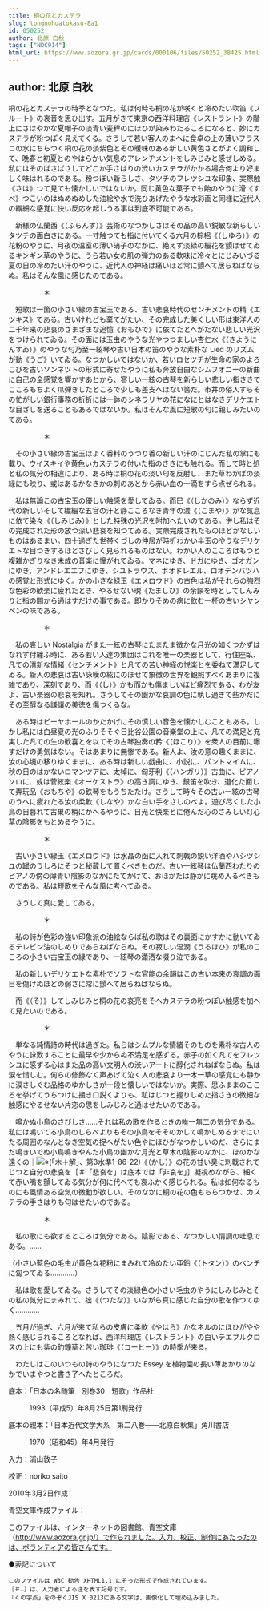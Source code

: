 ```yaml
---
title: 桐の花とカステラ
slug: tongnohuatokasu-8a1
id: 050252
author: 北原 白秋
tags: ["NDC914"]
html_url: https://www.aozora.gr.jp/cards/000106/files/50252_38425.html
---
```


## author: 北原 白秋

桐の花とカステラの時季となつた。私は何時も桐の花が咲くと冷めたい吹笛《フルート》の哀音を思ひ出す。五月がきて東京の西洋料理店《レストラント》の階上にさはやかな夏帽子の淡青い麦稈のにほひが染みわたるころになると、妙にカステラが粉つぽく見えてくる。さうして若い客人のまへに食卓の上の薄いフラスコの水にちらつく桐の花の淡紫色とその暖味のある新しい黄色さとがよく調和して、晩春と初夏とのやはらかい気息のアレンヂメントをしみじみと感ぜしめる。私にはそのばさばさしてどこか手さはりの渋いカステラがかかる場合何より好ましく味はれるのである。粉つぽい新らしさ、タツチのフレツシユな印象、実際触《さは》つて見ても懐かしいではないか。同じ黄色な菓子でも飴のやうに滑《すべ》つこいのはぬめぬめした油絵や水で洗ひあげたやうな水彩画と同様に近代人の繊細な感覚に快い反応を起しうる事は到底不可能である。

　新様の仏蘭西《（ふらんす）》芸術のなつかしさはその品の高い鋭敏な新らしいタツチの面白さにある。一寸触つても指に付いてくる六月の棕梠《（しゆろ）》の花粉のやうに、月夜の温室の薄い硝子のなかに、絶えず淡緑の細花を顫はせてゐるキンギン草のやうに、うら若い女の肌の弾力のある軟味に冷々とにじみいづる夏の日の冷めたい汗のやうに、近代人の神経は痛いほど常に顫へて居らねばならぬ。私はそんな風に感じたのである。



　　　　　＊



　短歌は一箇の小さい緑の古宝玉である、古い悲哀時代のセンチメントの精《エツキス》である。古いけれども棄てがたい、その完成した美くしい形は東洋人の二千年来の悲哀のさまざまな追憶《おもひで》に依てたとへがたない悲しい光沢をつけられてゐる。その面には玉虫のやうな光やつつましい杏仁水《（きようにんすゐ）》のやうな匂乃至一絃琴や古い日本の笛のやうな素朴な Lied のリズムが動《うご》いてゐる。なつかしいではないか、若いロセツチが生命の家のよろこびを古いソンネツトの形式に寄せたやうに私も奔放自由なシムフオニーの新曲に自己の全感覚を響かすあとから、寥しい一絃の古琴を新らしい悲しい指さきでこころもちよく爪弾きしたところで少しも差支へはない筈だ。市井の俗人すらその忙がしい銀行事務の折折には一鉢のシネラリヤの花になにとはなきデリケエトな目ざしを送ることもあるではないか。私はそんな風に短歌の匂に親しみたいのである。



　　　　　＊



　その小さい緑の古宝玉はよく香料のうつり香の新しい汗のにじんだ私の掌にも載り、ウイスキイや黄色いカステラの付いた指のさきにも触れる。而して時と処と私の気分の相違により、ある時は桐の花の淡い匂を反射し、また草わかばの淡緑にも映り、或はあるかなきかの刺のあとから赤い血の一滴をすら点ぜられる。

　私は無論この古宝玉の優しい触感を愛してゐる。而巳《（しかのみ）》ならず近代の新しいそして繊細な五官の汗と静こころなき青年の濃《（こまや）》かな気息に依て染々《（しみじみ）》とした特殊の光沢を附加へたいのである。併し私はその完成された形の放つ深い悲哀を知つてゐる。実際完成されたものほどかなしいものはあるまい。四十過ぎた世帯くづしの仲居が時折わかい半玉のやうなデリケエトな目つきするほどさびしく見られるものはない。わかい人のこころはもつと複雑かぎりなき未成の音楽に憧がれてゐる。マネにゆき、ドガにゆき、ゴオガンにゆき、アンドレエエフにゆき、シユトラウス、ボオドレエル、ロオデンバツハの感覚と形式にゆく。かの小さな緑玉《エメロウド》の古色は私がそれらの強烈な色彩の歓楽に疲れたとき、やるせない魂《たましひ》の余韻を時としてしんみりと指の間から通はすだけの事である。即かりそめの病に飲む一杯の古いシヤンペンの味である。



　　　　　＊



　私の哀しい Nostalgia がまた一絃の古琴にたまたま微かな月光の如くつかずはなれず付纏ふ時に、ある若い人達の集団はこれを唯一の楽器として、行住座臥、凡ての清新な情緒《センチメント》と凡ての苦い神経の悦楽とを委ねて満足してゐる。新人の悲哀は古い詠嘆の絃にのぼせて象徴の世界を観照すべくあまりに複雑であり、深刻であり、而《（し）》かも而かも傷ましいほど痛烈である、わが友よ、古い楽器の悲哀を知れ。さうしてその幽かな哀調の色に執し過ぎて些かだにその至醇なる謙譲の美徳を傷つくるな。

　ある時はビーヤホールのかたかげにその慎しい音色を懐かしむこともある。しかし私には白昼夏の光のふりそそぐ日比谷公園の音楽堂の上に、凡ての満足と充実した凡ての生の歓喜とを以てその古琴独奏の矜《（ほこり）》を衆人の目前に曝すだけの勇気はない。そはあまりに無惨である。新人よ、汝の意の趣くままに、汝の心境の移りゆくままに、ある時は新しい戯曲に、小説に、パントマイムに、秋の日のはかないロマンツアに、太棹に、匈牙利《（ハンガリ）》古曲に、ピアノソロに、或は菅絃楽《オーケストラ》の高き調にゆき、銀笛を吹き、道化た面して弄玩品《おもちや》の鉄琴をもうちたたけ。さうして時々その古い一絃の古琴のうへに疲れたる汝の柔軟《しなや》かな白い手をさしのべよ。遊び尽くした小鳥の日暮れて古巣の梢にかへるやうに、日光と快楽とに倦んだ心のさみしい灯心草の陰影をもとめるやうに。



　　　　　＊



　古い小さい緑玉《エメロウド》は水晶の函に入れて刺戟の鋭い洋酒やハシツシユの罎のうしろにそつと秘蔵して置くべきものだ。古い一絃琴は仏蘭西わたりのピアノの傍の薄青い陰影のなかにたてかけて、おほかたは静かに眺め入るべきものである。私は短歌をそんな風に考へてゐる。

　さうして真に愛してゐる。



　　　　　＊



　私の詩が色彩の強い印象派の油絵ならば私の歌はその裏面にかすかに動いてゐるテレビン油のしめりであらねばならぬ。その寂しい湿潤《うるほひ》が私のこころの小さい古宝玉の緑であり、一絃琴の瀟洒な啜り泣である。

　私の新しいデリケエトな素朴でソフトな官能の余韻はこの古い本来の哀調の面目を傷けぬほどの弱さに常に顫へて居らねばならぬ。

　而《（そ）》してしみじみと桐の花の哀亮をそへカステラの粉つぽい触感を加へて見たいのである。



　　　　　＊



　単なる純情詩の時代は過ぎた。私らはシムプルな情緒そのものを素朴な古人のやうに詠歎することに最早や少からぬ不満足を感ずる。赤子の如く凡てをフレツシユに感ずる心はまた品の高い文明人の渋いアートに醇化されねばならぬ。私は涙を惜しむ。何らの修飾なく声あげて泣く人の悲哀より一木一草の感覚にも静かに涙さしぐむ品格のゆかしさが一段と懐しいではないか。実際、思ふままのこころを挙げてうちつけに掻き口説くよりも、私はじつと握りしめた指さきの微細な触感にやるせない片恋の思をしみじみと通はせたいのである。

　鳴かぬ小鳥のさびしさ……それは私の歌を作るときの唯一無二の気分である。私には鳴いてる小鳥のしらべよりもその小鳥をそそのかして鳴かしめるまでにいたる周囲のなんとなき空気の捉へがたい色やにほひがなつかしいのだ、さらにまだ鳴きいでぬ小鳥鳴きやんだ小鳥の幽かな月光と草木の陰影のなかに、ほのかな遠くの｜![※(「木＋解」、第3水準1-86-22)](https://www.aozora.gr.jp/cards/000106/files/../../../gaiji/1-86/1-86-22.png)《（かし）》の花の甘い臭に刺戟されてじつと自分の悲哀を［＃「悲哀を」は底本では「非哀を」］凝視めながら、細くて赤い嘴を顫してゐる気分が何に代へても哀ふかく感じられる。私は如何なるものにも風情ある空気の微動が欲しい。そのなかに桐の花の色もちらつかせ、カステラの手さはりも匂はせたいのである。



　　　　　＊



　私の歌にも欲するところは気分である。陰影である、なつかしい情調の吐息である。……



（小さい藍色の毛虫が黄色な花粉にまみれて冷めたい亜鉛《（トタン）》のベンチに匐つてゐる…………）

　私は歌を愛してゐる。さうしてその淡緑色の小さい毛虫のやうにしみじみとその私の気分にまみれて、拙《（つたな）》いながら真に感じた自分の歌を作つてゆく…………



　五月が過ぎ、六月が来て私らの皮膚に柔軟《やはら》かなネルのにほひがやや熱く感じられるころとなれば、西洋料理店《レストラント》の白いテエブルクロスの上にも紫の釣鐘草と苦い珈琲《（コーヒー）》の時季が来る。

　わたしはこのいつもの詩のやうになつた Essey を植物園の長い薄あかりのなかでいまやつと書き了へたところだ。













底本：「日本の名随筆　別巻30　短歌」作品社


　　　1993（平成5）年8月25日第1刷発行

底本の親本：「日本近代文学大系　第二八巻――北原白秋集」角川書店

　　　1970（昭和45）年4月発行

入力：浦山敦子

校正：noriko saito

2010年3月2日作成

青空文庫作成ファイル：

このファイルは、インターネットの図書館、青空文庫（http://www.aozora.gr.jp/）で作られました。入力、校正、制作にあたったのは、ボランティアの皆さんです。











●表記について


	このファイルは W3C 勧告 XHTML1.1 にそった形式で作成されています。
	［＃…］は、入力者による注を表す記号です。
	「くの字点」をのぞくJIS X 0213にある文字は、画像化して埋め込みました。